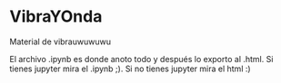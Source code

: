 # VibraYOnda
Material de vibrauwuwuwu

El archivo .ipynb es donde anoto todo y después lo exporto al .html. Si tienes jupyter mira el .ipynb ;). Si no tienes jupyter mira el html :)

